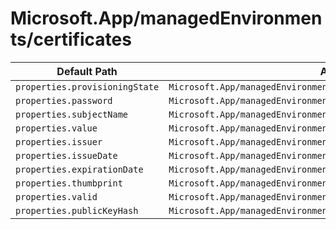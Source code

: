 # Microsoft.App/managedEnvironments/certificates

| Default Path | Alias |
|---|---|
| `properties.provisioningState` | `Microsoft.App/managedEnvironments/certificates/provisioningState` |
| `properties.password` | `Microsoft.App/managedEnvironments/certificates/password` |
| `properties.subjectName` | `Microsoft.App/managedEnvironments/certificates/subjectName` |
| `properties.value` | `Microsoft.App/managedEnvironments/certificates/value` |
| `properties.issuer` | `Microsoft.App/managedEnvironments/certificates/issuer` |
| `properties.issueDate` | `Microsoft.App/managedEnvironments/certificates/issueDate` |
| `properties.expirationDate` | `Microsoft.App/managedEnvironments/certificates/expirationDate` |
| `properties.thumbprint` | `Microsoft.App/managedEnvironments/certificates/thumbprint` |
| `properties.valid` | `Microsoft.App/managedEnvironments/certificates/valid` |
| `properties.publicKeyHash` | `Microsoft.App/managedEnvironments/certificates/publicKeyHash` |

